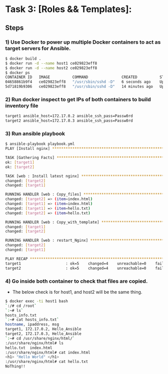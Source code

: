 # Task 3: [Roles && Templates]:
## Steps
### 1) Use Docker to power up multiple Docker containers to act as target servers for Ansible.
```bash
$ docker build .
$ docker run -d --name host1 ce029823eff8
$ docker run -d --name host2 ce029823eff8
$ docker ps
CONTAINER ID   IMAGE          COMMAND               CREATED          STATUS          PORTS     NAMES
04658861b9f4   ce029823eff8   "/usr/sbin/sshd -D"   6 seconds ago    Up 6 seconds    22/tcp    host2
5d71819b9306   ce029823eff8   "/usr/sbin/sshd -D"   14 minutes ago   Up 14 minutes   22/tcp    host1
```
### 2) Run docker inspect to get IPs of both containers to build inventory file
```bash
target1 ansible_host=172.17.0.2 ansible_ssh_pass=Passw0rd
target2 ansible_host=172.17.0.3 ansible_ssh_pass=Passw0rd
```
### 3) Run ansible playbook
```bash
$ ansible-playbook playbook.yml
PLAY [Install nginx] **************************************************************************************************

TASK [Gathering Facts] ************************************************************************************************
ok: [target1]
ok: [target2]

TASK [web : Install latest nginx] *************************************************************************************
changed: [target2]
changed: [target1]

RUNNING HANDLER [web : Copy_files] *************************************************************************************
changed: [target2] => (item=index.html)
changed: [target1] => (item=index.html)
changed: [target1] => (item=hello.txt)
changed: [target2] => (item=hello.txt)

RUNNING HANDLER [web : Copy_with_template] ******************************************************************************
changed: [target1]
changed: [target2]

RUNNING HANDLER [web : restart_Nginx] ************************************************************************************
changed: [target2]
changed: [target1]

PLAY RECAP ****************************************************************************************************************
target1                    : ok=5    changed=4    unreachable=0    failed=0    skipped=0    rescued=0    ignored=0
target2                    : ok=5    changed=4    unreachable=0    failed=0    skipped=0    rescued=0    ignored=0
```
### 4) Go inside both container to check that files are copied.
- The below check is for host1, and host2 will be the same thing.
```bash
$ docker exec -ti host1 bash
`:/# cd /root`
`:~# ls`
hosts_info.txt
`:~# cat hosts_info.txt`
hostname, ipaddress, msg
target1, 172.17.0.2, Hello_Ansible
target2, 172.17.0.3, Hello_Ansible
`:~# cd /usr/share/nginx/html/`
:/usr/share/nginx/html# ls
hello.txt  index.html
:/usr/share/nginx/html# cat index.html
<h1> "Hello World" </h1>
:/usr/share/nginx/html# cat hello.txt
NoThing!!
```
